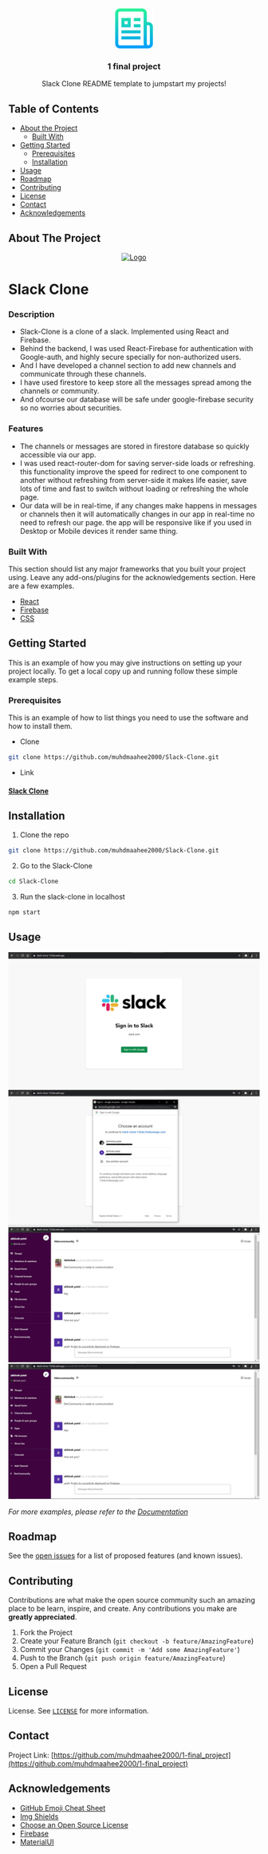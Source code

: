 <!-- PROJECT LOGO -->
<br />
<p align="center">
  <a href="https://github.com/muhdmaahee2000/1-final_project">
    <img src="https://github.com/muhdmaahee2000/1-final_project/blob/main/src/assets/logo-readme.png" alt="Logo" width="80" height="80">
  </a>

  <h3 align="center">1 final project</h3>

  <p align="center">
    Slack Clone README template to jumpstart my projects!
  </p>
</p>



<!-- TABLE OF CONTENTS -->
## Table of Contents

* [About the Project](#about-the-project)
  * [Built With](#built-with)
* [Getting Started](#getting-started)
  * [Prerequisites](#prerequisites)
  * [Installation](#installation)
* [Usage](#usage)
* [Roadmap](#roadmap)
* [Contributing](#contributing)
* [License](#license)
* [Contact](#contact)
* [Acknowledgements](#acknowledgements)



<!-- ABOUT THE PROJECT -->
## About The Project
<p align="center">
  <a href="https://github.com/muhdmaahee2000/Slack-Clone">
    <img src="https://github.com/muhdmaahee2000//Slack-Clone/blob/main/src/assets/slack_logo-ebd02d1.svg" alt="Logo" width="300" height="300">
  </a>
</p>

# Slack Clone

### Description
- Slack-Clone is a clone of a slack. Implemented using React and Firebase.
- Behind the backend, I was used React-Firebase for authentication with Google-auth, and highly secure specially for non-authorized users. 
- And I have developed a channel section to add new channels and communicate through these channels.
- I have used firestore to keep store all the messages spread among the channels or community. 
- And ofcourse our database will be safe under google-firebase security so no worries about securities.

### Features
- The channels or messages are stored in firestore database so quickly accessible via our app.
- I was used react-router-dom for saving server-side loads or refreshing. this functionality improve the speed for redirect to one component to another without refreshing from  server-side it makes life easier, save lots of time and fast to switch without loading or refreshing the whole page.
- Our data will be in real-time, if any changes make happens in messages or channels then it will automatically changes in our app in real-time no need to refresh our page.
the app will be responsive like if you used in Desktop or Mobile devices it render same thing.



### Built With
This section should list any major frameworks that you built your project using. Leave any add-ons/plugins for the acknowledgements section. Here are a few examples.
* [React](https://reactjs.org/docs/getting-started.html)
* [Firebase](https://firebase.google.com/docs)
* [CSS](https://developer.mozilla.org/en-US/docs/Web/CSS)



<!-- GETTING STARTED -->
## Getting Started

This is an example of how you may give instructions on setting up your project locally.
To get a local copy up and running follow these simple example steps.

### Prerequisites

This is an example of how to list things you need to use the software and how to install them.
* Clone
```sh
git clone https://github.com/muhdmaahee2000/Slack-Clone.git
```

* Link
#### [Slack Clone](https://slack-clone-152da.web.app/)

## Installation

1. Clone the repo
```sh
git clone https://github.com/muhdmaahee2000/Slack-Clone.git
```

2. Go to the Slack-Clone
```sh
cd Slack-Clone
```

3. Run the slack-clone in localhost
```sh
npm start
```

<!-- USAGE EXAMPLES -->
## Usage

![1!](https://github.com/muhdmaahee2000/1-final_project/blob/main/src/assets/1.jpg)
![2!](https://github.com/muhdmaahee2000/1-final_project/blob/main/src/assets/2jpg.jpg)
![3!](https://github.com/muhdmaahee2000/1-final_project/blob/main/src/assets/4jpg.jpg)
![4!](https://github.com/muhdmaahee2000/1-final_project/blob/main/src/assets/4jpg.jpg)

_For more examples, please refer to the [Documentation](#built-with)_



<!-- ROADMAP -->
## Roadmap

See the [open issues](https://github.com/muhdmaahee2000/Slack-Clone/issues) for a list of proposed features (and known issues).



<!-- CONTRIBUTING -->
## Contributing

Contributions are what make the open source community such an amazing place to be learn, inspire, and create. Any contributions you make are **greatly appreciated**.

1. Fork the Project
2. Create your Feature Branch (`git checkout -b feature/AmazingFeature`)
3. Commit your Changes (`git commit -m 'Add some AmazingFeature'`)
4. Push to the Branch (`git push origin feature/AmazingFeature`)
5. Open a Pull Request



<!-- LICENSE -->
## License

License. See [`LICENSE`](https://github.com/muhdmaahee2000/Slack-Clone/blob/main/LICENSE) for more information.



<!-- CONTACT -->
## Contact

Project Link: [https://github.com/muhdmaahee2000/1-final_project](https://github.com/muhdmaahee2000/1-final_project)



<!-- ACKNOWLEDGEMENTS -->
## Acknowledgements
* [GitHub Emoji Cheat Sheet](https://www.webpagefx.com/tools/emoji-cheat-sheet)
* [Img Shields](https://shields.io)
* [Choose an Open Source License](https://choosealicense.com)
* [Firebase](https://firebase.google.com/)
* [MaterialUI](https://material-ui.com/)




<!-- MARKDOWN LINKS & IMAGES -->
<!-- https://www.markdownguide.org/basic-syntax/#reference-style-links -->
[contributors-shield]: https://img.shields.io/github/contributors/muhdmaahee2000/Slack-Clone.svg?style=flat
[contributors-url]: https://github.com/abhishekpatel946/Slack-Clone/graphs/contributors
[forks-shield]: https://img.shields.io/github/forks/muhdmaahee2000/Slack-Clone.svg?style=flat
[forks-url]: https://github.com/muhdmaahee2000/Slack-Clone/network/members
[stars-shield]: https://img.shields.io/github/stars/muhdmaahee2000/Slack-Clone.svg?style=flat
[stars-url]: https://github.com/muhdmaahee2000/Slack-Clone/stargazers
[issues-shield]: https://img.shields.io/github/issue/muhdmaahee2000/Slack-Clone.svg?style=flat
[issues-url]: https://github.com/muhdmaahee2000//Slack-Clone/issues
[product-screenshot]: https://github.com/muhdmaahee2000/Slack-Clone/blob/main/src/assets/slack_logo-ebd02d1.svg

